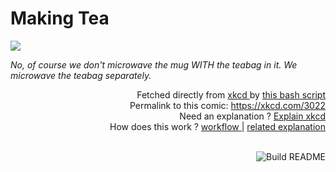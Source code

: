 # <b>Making Tea</b>

[![](https://imgs.xkcd.com/comics/making_tea.png)](https://xkcd.com/3022)

<i>No, of course we don&#39;t microwave the mug WITH the teabag in it. We microwave the teabag separately.</i>

<div align="right">
  Fetched directly from
  <a href="https://xkcd.com">
    xkcd
  </a>
  by
  <a href="https://github.com/Vanille-N/Vanille-N/blob/master/fetch">
    this bash script
  </a>
</div>
<div align="right">
  Permalink to this comic:
  <a href="https://xkcd.com/3022">
    https://xkcd.com/3022
  </a>
</div>
<div align="right">
  Need an explanation ?
  <a href="https://www.explainxkcd.com/wiki/index.php/3022">
    Explain xkcd
  </a>
</div>
<div align="right">
  How does this work ?
  <a href="https://github.com/Vanille-N/Vanille-N/blob/master/.github/workflows/build.yml">
    workflow
  </a>
  |
  <a href="https://simonwillison.net/2020/Jul/10/self-updating-profile-readme/">
    related explanation
  </a>
</div><br>

<a href="https://github.com/Vanille-N/Vanille-N/actions"><img src="https://github.com/Vanille-N/Vanille-N/workflows/Build%20README/badge.svg" align="right" alt="Build README"></a>
